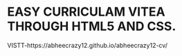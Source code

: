 <H1>EASY CURRICULAM VITEA THROUGH HTML5 AND CSS.</H1>
VISTT-https://abheecrazy12.github.io/abheecrazy12-cv/
